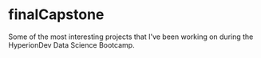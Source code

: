 # finalCapstone
Some of the most interesting projects that I've been working on during the HyperionDev Data Science Bootcamp. 
